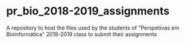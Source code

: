 # pr_bio_2018-2019_assignments
A repository to host the files used by the students of "Perspetivas em Bioinformática" 2018-2019 class to submit their assignments 
